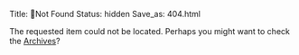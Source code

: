 Title: 👾Not Found
Status: hidden
Save_as: 404.html

The requested item could not be located. Perhaps you might want to check
the [Archives](/archives.html)?